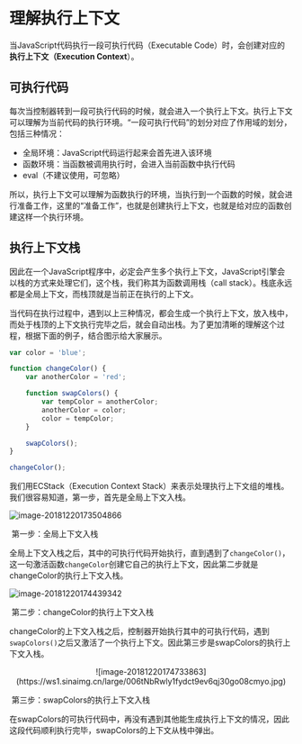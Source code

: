 # 理解执行上下文

当JavaScript代码执行一段可执行代码（Executable Code）时，会创建对应的**执行上下文（Execution Context**）。

## 可执行代码

每次当控制器转到一段可执行代码的时候，就会进入一个执行上下文。执行上下文可以理解为当前代码的执行环境。“一段可执行代码”的划分对应了作用域的划分，包括三种情况：

- 全局环境：JavaScript代码运行起来会首先进入该环境
- 函数环境：当函数被调用执行时，会进入当前函数中执行代码
- eval（不建议使用，可忽略）

所以，执行上下文可以理解为函数执行的环境，当执行到一个函数的时候，就会进行准备工作，这里的“准备工作”，也就是创建执行上下文，也就是给对应的函数创建这样一个执行环境。

## 执行上下文栈

因此在一个JavaScript程序中，必定会产生多个执行上下文，JavaScript引擎会以栈的方式来处理它们，这个栈，我们称其为函数调用栈（call stack）。栈底永远都是全局上下文，而栈顶就是当前正在执行的上下文。

当代码在执行过程中，遇到以上三种情况，都会生成一个执行上下文，放入栈中，而处于栈顶的上下文执行完毕之后，就会自动出栈。为了更加清晰的理解这个过程，根据下面的例子，结合图示给大家展示。

```javascript
var color = 'blue';

function changeColor() {
    var anotherColor = 'red';

    function swapColors() {
        var tempColor = anotherColor;
        anotherColor = color;
        color = tempColor;
    }

    swapColors();
}

changeColor();
```

我们用ECStack（Execution Context Stack）来表示处理执行上下文组的堆栈。我们很容易知道，第一步，首先是全局上下文入栈。

![image-20181220173504866](https://ws2.sinaimg.cn/large/006tNbRwly1fydcg9wp2fj30go08cmyr.jpg)

​									    第一步：全局上下文入栈

全局上下文入栈之后，其中的可执行代码开始执行，直到遇到了`changeColor()`，这一句激活函数`changeColor`创建它自己的执行上下文，因此第二步就是changeColor的执行上下文入栈。

![image-20181220174439342](https://ws1.sinaimg.cn/large/006tNbRwly1fydcq8nue6j30go08c75x.jpg)

​								第二步：changeColor的执行上下文入栈

changeColor的上下文入栈之后，控制器开始执行其中的可执行代码，遇到`swapColors()`之后又激活了一个执行上下文。因此第三步是swapColors的执行上下文入栈。

<center>![image-20181220174733863](https://ws1.sinaimg.cn/large/006tNbRwly1fydct9ev6qj30go08cmyo.jpg)</center>

​								第三步：swapColors的执行上下文入栈

在swapColors的可执行代码中，再没有遇到其他能生成执行上下文的情况，因此这段代码顺利执行完毕，swapColors的上下文从栈中弹出。